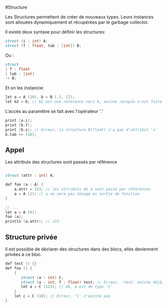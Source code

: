 #Structure 

Les Structures permettent de créer de nouveaux types. Leurs instances sont allouées dynamiquement et récupérées par le garbage collector.

Il existe deux syntaxe pour définir les structures:
```D
struct (i : int) A;
struct (f : float, tab : [int]) B;

```

Ou :
```D
struct 
| f : float
| tab : [int]
-> B;
```

Et on les instancie:

```D
let a = A (10), b = B (.1, []);
let b2 = b; // b2 est une reference vers b, aucune recopie n'est faite.

```
L'accès au paramètre se fait avec l'opérateur '_._'

```D
print (a.i);
print (b.f);
print (b.s); // Erreur, la structure B(float) n'a pas d'attribut 's'
b.tab += [10];
```
## Appel

Les attributs des structures sont passés par référence
```D

struct (attr : int) A;

def foo (a : A) {
    a.attr = 123; // les attributs de a sont passé par références
    a = A (2); // a ne sera pas changé en sortie de fonction
}

// ...
let a = A (0);
foo (a);
println (a.attr); // 123
```

## Structure privée

 Il est possible de déclarer des structures dans des blocs, elles deviennent privées à ce bloc.

 ```D
 def test () {}
 def foo () {
     {
        struct (a : int) C;
        struct (a : int, f : float) test; // Erreur, 'test' existe déjà, c'est une fonction
        let a = C (123); // Ok, a est de type 'C'
     }
     let c = C (10); // Erreur, 'C' n'existe pas
 }
 ```





